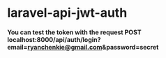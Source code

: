 # laravel-api-jwt-auth


**You can test the token with the request POST localhost:8000/api/auth/login?email=ryanchenkie@gmail.com&password=secret**